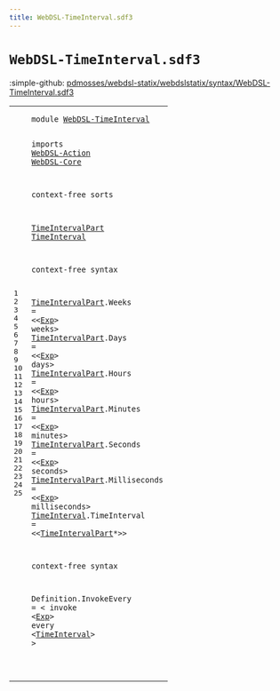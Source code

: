 ```yaml
---
title: WebDSL-TimeInterval.sdf3
---
```


# `WebDSL-TimeInterval.sdf3`

:simple-github: [pdmosses/webdsl-statix/webdslstatix/syntax/WebDSL-TimeInterval.sdf3]

[pdmosses/webdsl-statix/webdslstatix/syntax/WebDSL-TimeInterval.sdf3]: https://github.com/pdmosses/webdsl-statix/blob/master/webdslstatix/syntax/WebDSL-TimeInterval.sdf3 "The source file on GitHub"

<div class="sdf3"><table class="highlighttable"><tbody><tr><td class="linenos"><div class="linenodiv"><pre><span></span>1
2
3
4
5
6
7
8
9
10
11
12
13
14
15
16
17
18
19
20
21
22
23
24
25
</pre></div></td>
<td class="code"><pre><code><span class="keyword">module</span> <a href="../webdsl-statix.sdf3#WebDSL-TimeInterval_406_425" id="WebDSL-TimeInterval_7_26" title="Referenced at ../webdsl-statix.sdf3 line 25">WebDSL-TimeInterval</a>

<span class="keyword">imports</span>
  <a href="../WebDSL-Action.sdf3#WebDSL-Action_7_20" id="WebDSL-Action_38_51" title="Defined at ../WebDSL-Action.sdf3 line 1">WebDSL-Action</a>
  <a href="../WebDSL-Core.sdf3#WebDSL-Core_7_18" id="WebDSL-Core_54_65" title="Defined at ../WebDSL-Core.sdf3 line 1">WebDSL-Core</a>

<span class="keyword">context-free sorts</span>

  <a href="#TimeIntervalPart_439_455" id="TimeIntervalPart_89_105" title="Referenced at line 19">TimeIntervalPart</a> <a href="#TimeInterval_534_546" id="TimeInterval_106_118" title="Referenced at line 24">TimeInterval</a>

<span class="keyword">context-free syntax</span>

  <a href="#TimeIntervalPart_439_455" id="TimeIntervalPart_143_159" title="Referenced at line 19">TimeIntervalPart</a>.<span class="cons_Constructor"><span id="Weeks_160_165" title="Not referenced locally, nor via imports">Weeks</span></span> = &lt;&lt;<a href="../WebDSL-Action.sdf3#Exp_757_760" id="Exp_170_173" title="Defined at ../WebDSL-Action.sdf3 line 34, 35, 36, 37, 179, 183, 190, 191, 192, 193, 214, 235, 237, 238, 239, 240, 249, 251, 252, 253, 254, 256, 281, 282, 283, 284, 285, 286, 288, 289, 290, 304, 305, 306, 307, 317, 321, 322, 323, 324, 325, 326, 327, 335, 395, 396, 397, 398, 401, 402">Exp</a>&gt; <span class="cons_String">weeks</span>&gt;
  <a href="#TimeIntervalPart_439_455" id="TimeIntervalPart_184_200" title="Referenced at line 19">TimeIntervalPart</a>.<span class="cons_Constructor"><span id="Days_201_205" title="Not referenced locally, nor via imports">Days</span></span> = &lt;&lt;<a href="../WebDSL-Action.sdf3#Exp_757_760" id="Exp_210_213" title="Defined at ../WebDSL-Action.sdf3 line 34, 35, 36, 37, 179, 183, 190, 191, 192, 193, 214, 235, 237, 238, 239, 240, 249, 251, 252, 253, 254, 256, 281, 282, 283, 284, 285, 286, 288, 289, 290, 304, 305, 306, 307, 317, 321, 322, 323, 324, 325, 326, 327, 335, 395, 396, 397, 398, 401, 402">Exp</a>&gt; <span class="cons_String">days</span>&gt;
  <a href="#TimeIntervalPart_439_455" id="TimeIntervalPart_223_239" title="Referenced at line 19">TimeIntervalPart</a>.<span class="cons_Constructor"><span id="Hours_240_245" title="Not referenced locally, nor via imports">Hours</span></span> = &lt;&lt;<a href="../WebDSL-Action.sdf3#Exp_757_760" id="Exp_250_253" title="Defined at ../WebDSL-Action.sdf3 line 34, 35, 36, 37, 179, 183, 190, 191, 192, 193, 214, 235, 237, 238, 239, 240, 249, 251, 252, 253, 254, 256, 281, 282, 283, 284, 285, 286, 288, 289, 290, 304, 305, 306, 307, 317, 321, 322, 323, 324, 325, 326, 327, 335, 395, 396, 397, 398, 401, 402">Exp</a>&gt; <span class="cons_String">hours</span>&gt;
  <a href="#TimeIntervalPart_439_455" id="TimeIntervalPart_264_280" title="Referenced at line 19">TimeIntervalPart</a>.<span class="cons_Constructor"><span id="Minutes_281_288" title="Not referenced locally, nor via imports">Minutes</span></span> = &lt;&lt;<a href="../WebDSL-Action.sdf3#Exp_757_760" id="Exp_293_296" title="Defined at ../WebDSL-Action.sdf3 line 34, 35, 36, 37, 179, 183, 190, 191, 192, 193, 214, 235, 237, 238, 239, 240, 249, 251, 252, 253, 254, 256, 281, 282, 283, 284, 285, 286, 288, 289, 290, 304, 305, 306, 307, 317, 321, 322, 323, 324, 325, 326, 327, 335, 395, 396, 397, 398, 401, 402">Exp</a>&gt; <span class="cons_String">minutes</span>&gt;
  <a href="#TimeIntervalPart_439_455" id="TimeIntervalPart_309_325" title="Referenced at line 19">TimeIntervalPart</a>.<span class="cons_Constructor"><span id="Seconds_326_333" title="Not referenced locally, nor via imports">Seconds</span></span> = &lt;&lt;<a href="../WebDSL-Action.sdf3#Exp_757_760" id="Exp_338_341" title="Defined at ../WebDSL-Action.sdf3 line 34, 35, 36, 37, 179, 183, 190, 191, 192, 193, 214, 235, 237, 238, 239, 240, 249, 251, 252, 253, 254, 256, 281, 282, 283, 284, 285, 286, 288, 289, 290, 304, 305, 306, 307, 317, 321, 322, 323, 324, 325, 326, 327, 335, 395, 396, 397, 398, 401, 402">Exp</a>&gt; <span class="cons_String">seconds</span>&gt;
  <a href="#TimeIntervalPart_439_455" id="TimeIntervalPart_354_370" title="Referenced at line 19">TimeIntervalPart</a>.<span class="cons_Constructor"><span id="Milliseconds_371_383" title="Not referenced locally, nor via imports">Milliseconds</span></span> = &lt;&lt;<a href="../WebDSL-Action.sdf3#Exp_757_760" id="Exp_388_391" title="Defined at ../WebDSL-Action.sdf3 line 34, 35, 36, 37, 179, 183, 190, 191, 192, 193, 214, 235, 237, 238, 239, 240, 249, 251, 252, 253, 254, 256, 281, 282, 283, 284, 285, 286, 288, 289, 290, 304, 305, 306, 307, 317, 321, 322, 323, 324, 325, 326, 327, 335, 395, 396, 397, 398, 401, 402">Exp</a>&gt; <span class="cons_String">milliseconds</span>&gt;
  <a href="#TimeInterval_534_546" id="TimeInterval_409_421" title="Referenced at line 24">TimeInterval</a>.<span class="cons_Constructor"><span id="TimeInterval_422_434" title="Not referenced locally, nor via imports">TimeInterval</span></span> = &lt;&lt;<a href="#TimeIntervalPart_89_105" id="TimeIntervalPart_439_455" title="Defined at line 9, 13, 14, 15, 16, 17, 18">TimeIntervalPart</a>*&gt;&gt;

<span class="keyword">context-free syntax</span>

  <span id="Definition_483_493" title="Not referenced locally, nor via imports">Definition</span>.<span class="cons_Constructor"><span id="InvokeEvery_494_505" title="Not referenced locally, nor via imports">InvokeEvery</span></span> = &lt;
    <span class="cons_String">invoke</span> &lt;<a href="../WebDSL-Action.sdf3#Exp_757_760" id="Exp_522_525" title="Defined at ../WebDSL-Action.sdf3 line 34, 35, 36, 37, 179, 183, 190, 191, 192, 193, 214, 235, 237, 238, 239, 240, 249, 251, 252, 253, 254, 256, 281, 282, 283, 284, 285, 286, 288, 289, 290, 304, 305, 306, 307, 317, 321, 322, 323, 324, 325, 326, 327, 335, 395, 396, 397, 398, 401, 402">Exp</a>&gt; <span class="cons_String">every</span> &lt;<a href="#TimeInterval_106_118" id="TimeInterval_534_546" title="Defined at line 9, 19">TimeInterval</a>&gt;
  &gt;

</code></pre></td></tr></tbody></table></div>